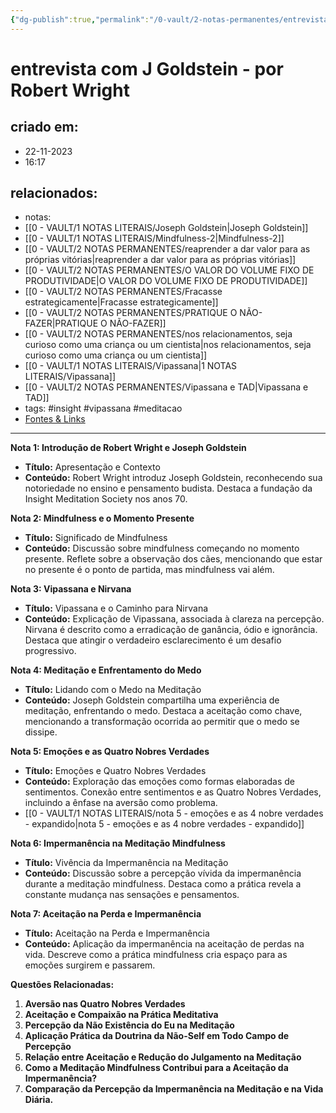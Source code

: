 ```yaml
---
{"dg-publish":true,"permalink":"/0-vault/2-notas-permanentes/entrevista-com-j-goldstein-por-robert-wright/","tags":["permanente","insight","vipassana","meditacao"],"dgHomeLink":true,"dgShowLocalGraph":true,"dgShowFileTree":true,"dgEnableSearch":true}
---
```


# entrevista com J Goldstein - por Robert Wright

## criado em: 
- 22-11-2023
- 16:17
## relacionados:
- notas: 
- [[0 - VAULT/1 NOTAS LITERAIS/Joseph Goldstein\|Joseph Goldstein]]
- [[0 - VAULT/1 NOTAS LITERAIS/Mindfulness-2\|Mindfulness-2]]
- [[0 - VAULT/2 NOTAS PERMANENTES/reaprender a dar valor para as próprias vitórias\|reaprender a dar valor para as próprias vitórias]]
- [[0 - VAULT/2 NOTAS PERMANENTES/O VALOR DO VOLUME FIXO DE PRODUTIVIDADE\|O VALOR DO VOLUME FIXO DE PRODUTIVIDADE]]
- [[0 - VAULT/2 NOTAS PERMANENTES/Fracasse estrategicamente\|Fracasse estrategicamente]]
- [[0 - VAULT/2 NOTAS PERMANENTES/PRATIQUE O NÃO-FAZER\|PRATIQUE O NÃO-FAZER]]
- [[0 - VAULT/2 NOTAS PERMANENTES/nos relacionamentos, seja curioso como uma criança ou um cientista\|nos relacionamentos, seja curioso como uma criança ou um cientista]]
- [[0 - VAULT/1 NOTAS LITERAIS/Vipassana\|1 NOTAS LITERAIS/Vipassana]]
- [[0 - VAULT/2 NOTAS PERMANENTES/Vipassana e TAD\|Vipassana e TAD]]
- tags: #insight #vipassana #meditacao 
- [Fontes & Links](https://www.youtube.com/watch?v=p9GgDJw192I)
---
**Nota 1: Introdução de Robert Wright e Joseph Goldstein**
- **Título:** Apresentação e Contexto
- **Conteúdo:** Robert Wright introduz Joseph Goldstein, reconhecendo sua notoriedade no ensino e pensamento budista. Destaca a fundação da Insight Meditation Society nos anos 70.

**Nota 2: Mindfulness e o Momento Presente**
- **Título:** Significado de Mindfulness
- **Conteúdo:** Discussão sobre mindfulness começando no momento presente. Reflete sobre a observação dos cães, mencionando que estar no presente é o ponto de partida, mas mindfulness vai além.

**Nota 3: Vipassana e Nirvana**
- **Título:** Vipassana e o Caminho para Nirvana
- **Conteúdo:** Explicação de Vipassana, associada à clareza na percepção. Nirvana é descrito como a erradicação de ganância, ódio e ignorância. Destaca que atingir o verdadeiro esclarecimento é um desafio progressivo.

**Nota 4: Meditação e Enfrentamento do Medo**
- **Título:** Lidando com o Medo na Meditação
- **Conteúdo:** Joseph Goldstein compartilha uma experiência de meditação, enfrentando o medo. Destaca a aceitação como chave, mencionando a transformação ocorrida ao permitir que o medo se dissipe.

**Nota 5: Emoções e as Quatro Nobres Verdades**
- **Título:** Emoções e Quatro Nobres Verdades
- **Conteúdo:** Exploração das emoções como formas elaboradas de sentimentos. Conexão entre sentimentos e as Quatro Nobres Verdades, incluindo a ênfase na aversão como problema.
- [[0 - VAULT/1 NOTAS LITERAIS/nota 5 - emoções e as 4 nobre verdades - expandido\|nota 5 - emoções e as 4 nobre verdades - expandido]]

**Nota 6: Impermanência na Meditação Mindfulness**
- **Título:** Vivência da Impermanência na Meditação
- **Conteúdo:** Discussão sobre a percepção vívida da impermanência durante a meditação mindfulness. Destaca como a prática revela a constante mudança nas sensações e pensamentos.

**Nota 7: Aceitação na Perda e Impermanência**
- **Título:** Aceitação na Perda e Impermanência
- **Conteúdo:** Aplicação da impermanência na aceitação de perdas na vida. Descreve como a prática mindfulness cria espaço para as emoções surgirem e passarem.

**Questões Relacionadas:**
1. **Aversão nas Quatro Nobres Verdades**
2. **Aceitação e Compaixão na Prática Meditativa**
3. **Percepção da Não Existência do Eu na Meditação**
4. **Aplicação Prática da Doutrina da Não-Self em Todo Campo de Percepção**
5. **Relação entre Aceitação e Redução do Julgamento na Meditação**
6. **Como a Meditação Mindfulness Contribui para a Aceitação da Impermanência?**
7. **Comparação da Percepção da Impermanência na Meditação e na Vida Diária.**